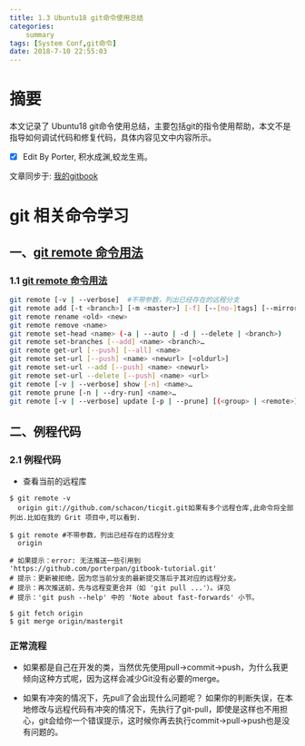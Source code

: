 ```yaml
---
title: 1.3 Ubuntu18 git命令使用总结
categories:     
    summary    
tags: [System Conf,git命令]
date: 2018-7-10 22:55:03
---
```


# 摘要

本文记录了 Ubuntu18 git命令使用总结，主要包括git的指令使用帮助，本文不是指导如何调试代码和修复代码，具体内容见文中内容所示。

- [x] Edit By Porter, 积水成渊,蛟龙生焉。

<!-- more -->

文章同步于: [我的gitbook](https://porter.gitbook.io/)

# git 相关命令学习


## 一、[git remote 命令用法](https://www.git-scm.com/docs/git-remote)

### 1.1 [git remote 命令用法](https://www.git-scm.com/docs/git-remote)

```bash
git remote [-v | --verbose]  #不带参数，列出已经存在的远程分支
git remote add [-t <branch>] [-m <master>] [-f] [--[no-]tags] [--mirror=<fetch|push>] <name> <url>
git remote rename <old> <new>
git remote remove <name>
git remote set-head <name> (-a | --auto | -d | --delete | <branch>)
git remote set-branches [--add] <name> <branch>…​
git remote get-url [--push] [--all] <name>
git remote set-url [--push] <name> <newurl> [<oldurl>]
git remote set-url --add [--push] <name> <newurl>
git remote set-url --delete [--push] <name> <url>
git remote [-v | --verbose] show [-n] <name>…​
git remote prune [-n | --dry-run] <name>…​
git remote [-v | --verbose] update [-p | --prune] [(<group> | <remote>)…​]
```


## 二、例程代码

### 2.1 例程代码

* 查看当前的远程库 

```shell
$ git remote -v
  origin git://github.com/schacon/ticgit.git如果有多个远程仓库,此命令将全部列出.比如在我的 Grit 项目中,可以看到.

$ git remote #不带参数，列出已经存在的远程分支
  origin

# 如果提示：error: 无法推送一些引用到 'https://github.com/porterpan/gitbook-tutorial.git'
# 提示：更新被拒绝，因为您当前分支的最新提交落后于其对应的远程分支。
# 提示：再次推送前，先与远程变更合并（如 'git pull ...'）。详见
# 提示：'git push --help' 中的 'Note about fast-forwards' 小节。

$ git fetch origin
$ git merge origin/mastergit
```

### 正常流程

* 如果都是自己在开发的类，当然优先使用pull->commit->push，为什么我更倾向这种方式呢，因为这样会减少Git没有必要的merge。

* 如果有冲突的情况下，先pull了会出现什么问题呢？
如果你的判断失误，在本地修改与远程代码有冲突的情况下，先执行了git-pull，即使是这样也不用担心，git会给你一个错误提示，这时候你再去执行commit->pull->push也是没有问题的。

